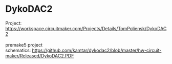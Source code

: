 # DykoDAC2
Project: https://workspace.circuitmaker.com/Projects/Details/TomPoliensk/DykoDAC2
<br>
<br>
premake5 project
<br>schematics: https://github.com/kamtar/dykodac2/blob/master/hw-circuit-maker/Released/DykoDAC2.PDF
